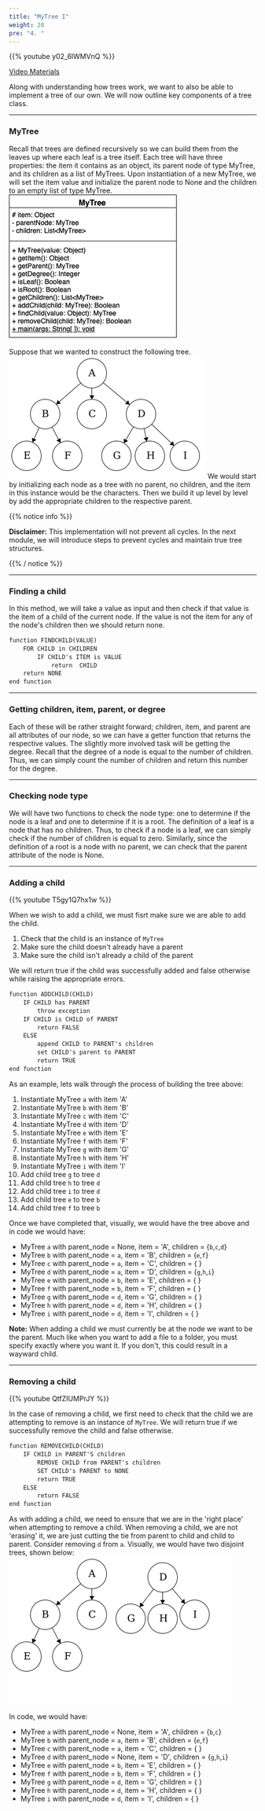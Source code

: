 ```yaml
---
title: "MyTree I"
weight: 20
pre: "4. "
---
```

{{% youtube y02_6lWMVnQ %}}

[Video Materials](video)

Along with understanding how trees work, we want to also be able to implement a tree of our own. We will now outline key components of a tree class. 

---

### MyTree
Recall that trees are defined recursively so we can build them from the leaves up where each leaf is a tree itself. Each tree will have three properties: the item it contains as an object, its parent node of type MyTree, and its children as a list of MyTrees. Upon instantiation of a new MyTree, we will set the item value and initialize the parent node to None and the children to an empty list of type MyTree. 
![UML](/images/2/tree_uml.png)




Suppose that we wanted to construct the following tree.
![Tree](/images/2/2Tree_Implementation.png)
We would start by initializing each node as a tree with no parent, no children, and the item in this instance would be the characters. Then we build it up level by level by add the appropriate children to the respective parent.

{{% notice info %}}

**Disclaimer:** This implementation will not prevent all cycles. In the next module, we will introduce steps to prevent cycles and maintain true tree structures.

{{% / notice %}}

---

### Finding a child
In this method, we will take a value as input and then check if that value is the item of a child of the current node. If the value is not the item for any of the node's children then we should return none.  

```tex
function FINDCHILD(VALUE)
    FOR CHILD in CHILDREN
        IF CHILD's ITEM is VALUE
            return  CHILD
    return NONE
end function
```

---

### Getting  children, item, parent, or degree
Each of these will be rather straight forward; children, item, and parent are all attributes of our node, so we can have a getter function that returns the respective values. The slightly more involved task will be getting the degree. Recall that the degree of a node is equal to the number of children. Thus, we can simply count the number of children and return this number for the degree. 

---

### Checking node type
We will have two functions to check the node type: one to determine if the node is a leaf and one to determine if it is a root. The definition of a leaf is a node that has no children. Thus, to check if a node is a leaf, we can simply check if the number of children is equal to zero. Similarly, since the definition of a root is a node with no parent, we can check that the parent attribute of the node is None. 

---

### Adding a child 

{{% youtube T5gy1Q7hx1w %}}

When we wish to add a child, we must fisrt make sure we are able to add the child. 

1. Check that the child is an instance of `MyTree`
1. Make sure the child doesn't already have a parent
1. Make sure the child isn't already a child of the parent 

We will return true if the child was successfully added and false otherwise while raising the appropriate errors. 

```tex
function ADDCHILD(CHILD)
    IF CHILD has PARENT
        throw exception
    IF CHILD is CHILD of PARENT
        return FALSE
    ELSE
        append CHILD to PARENT's children
        set CHILD's parent to PARENT
        return TRUE
end function
```

As an example, lets walk through the process of building the tree above: 

1. Instantiate MyTree `a` with item 'A'
1. Instantiate MyTree `b` with item 'B'
1. Instantiate MyTree `c` with item 'C'
1. Instantiate MyTree `d` with item 'D'
1. Instantiate MyTree `e` with item 'E'
1. Instantiate MyTree `f` with item 'F'
1. Instantiate MyTree `g` with item 'G'
1. Instantiate MyTree `h` with item 'H'
1. Instantiate MyTree `i` with item 'I'
1. Add child tree `g` to tree `d`
1. Add child tree `h` to tree `d`
1. Add child tree `i` to tree `d`
1. Add child tree `e` to tree `b`
1. Add child tree `f` to tree `b`

Once we have completed that, visually, we would have the tree above and in code we would have: 

- MyTree `a` with parent_node = None, item = 'A', children = {`b`,`c`,`d`}
- MyTree `b` with parent_node = `a`, item = 'B', children = {`e`,`f`}
- MyTree `c` with parent_node = `a`, item = 'C', children = \{ \}
- MyTree `d` with parent_node = `a`, item = 'D', children = {`g`,`h`,`i`}
- MyTree `e` with parent_node = `b`, item = 'E', children = \{ \}
- MyTree `f` with parent_node = `b`, item = 'F', children = \{ \}
- MyTree `g` with parent_node = `d`, item = 'G', children = \{ \}
- MyTree `h` with parent_node = `d`, item = 'H', children = \{ \}
- MyTree `i` with parent_node = `d`, item = 'I', children = \{ \}

**Note:** When adding a child we must currently be at the node we want to be the parent. Much like when you want to add a file to a folder, you must specify exactly where you want it. If you don't, this could result in a wayward child.

---

### Removing a child

{{% youtube QtfZIUMPrJY %}}

In the case of removing a child, we first need to check that the child we are attempting to remove is an instance of `MyTree`. We will return true if we successfully remove the child and false otherwise. 

```tex
function REMOVECHILD(CHILD)
    IF CHILD in PARENT'S children
        REMOVE CHILD from PARENT's children
        SET CHILD's PARENT to NONE
        return TRUE
    ELSE
        return FALSE
end function
```

As with adding a child, we need to ensure that we are in the 'right place' when attempting to remove a child. When removing a child, we are not 'erasing' it, we are just cutting the tie from parent to child and child to parent. Consider removing `d` from `a`. Visually, we would have two disjoint trees, shown below:
![Tree 2](/images/2/2Tree_Implementation2.png)

In code, we would have: 

- MyTree `a` with parent_node = None, item = 'A', children = {`b`,`c`}
- MyTree `b` with parent_node = `a`, item = 'B', children = {`e`,`f`}
- MyTree `c` with parent_node = `a`, item = 'C', children = \{ \}
- MyTree `d` with parent_node = None, item = 'D', children = {`g`,`h`,`i`}
- MyTree `e` with parent_node = `b`, item = 'E', children = \{ \}
- MyTree `f` with parent_node = `b`, item = 'F', children = \{ \}
- MyTree `g` with parent_node = `d`, item = 'G', children = \{ \}
- MyTree `h` with parent_node = `d`, item = 'H', children = \{ \}
- MyTree `i` with parent_node = `d`, item = 'I', children = \{ \}



